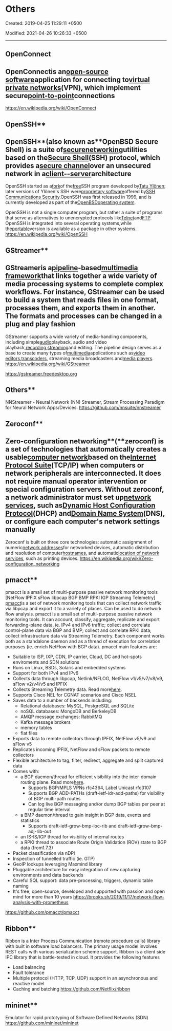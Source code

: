 # Others

Created: 2019-04-25 11:29:11 +0500

Modified: 2021-04-26 10:26:33 +0500

---

## OpenConnect

## OpenConnectis an[open-source software](https://en.wikipedia.org/wiki/Open-source_software)application for connecting to[virtual private networks](https://en.wikipedia.org/wiki/Virtual_private_network)(VPN), which implement secure[point-to-point](https://en.wikipedia.org/wiki/Point-to-point_(telecommunications))connections

<https://en.wikipedia.org/wiki/OpenConnect>

## OpenSSH**

## OpenSSH**(also known as**OpenBSD Secure Shell) is a suite of[secure](https://en.wikipedia.org/wiki/Computer_security)[networking](https://en.wikipedia.org/wiki/Computer_network)utilities based on the[Secure Shell](https://en.wikipedia.org/wiki/Secure_Shell)(SSH) protocol, which provides a[secure channel](https://en.wikipedia.org/wiki/Secure_channel)over an unsecured network in a[client--server](https://en.wikipedia.org/wiki/Client%E2%80%93server_model)architecture

OpenSSH started as a[fork](https://en.wikipedia.org/wiki/Fork_(software_development))of the[free](https://en.wikipedia.org/wiki/Free_software)SSH program developed by[Tatu Ylönen](https://en.wikipedia.org/wiki/Tatu_Yl%C3%B6nen); later versions of Ylönen's SSH were[proprietary software](https://en.wikipedia.org/wiki/Proprietary_software)offered by[SSH Communications Security](https://en.wikipedia.org/wiki/SSH_Communications_Security).OpenSSH was first released in 1999, and is currently developed as part of the[OpenBSD](https://en.wikipedia.org/wiki/OpenBSD)[operating system](https://en.wikipedia.org/wiki/Operating_system).

OpenSSH is not a single computer program, but rather a suite of programs that serve as alternatives to unencrypted protocols like[Telnet](https://en.wikipedia.org/wiki/Telnet)and[FTP](https://en.wikipedia.org/wiki/FTP). OpenSSH is integrated into several operating systems,while the[portable](https://en.wikipedia.org/wiki/Porting)version is available as a package in other systems.
<https://en.wikipedia.org/wiki/OpenSSH>

## GStreamer**

## GStreameris a[pipeline](https://en.wikipedia.org/wiki/Pipeline_(computing))-based[multimedia framework](https://en.wikipedia.org/wiki/Multimedia_framework)that links together a wide variety of media processing systems to complete complex workflows. For instance, GStreamer can be used to build a system that reads files in one format, processes them, and exports them in another. The formats and processes can be changed in a plug and play fashion

GStreamer supports a wide variety of media-handling components, including simple[audio](https://en.wikipedia.org/wiki/Audio_frequency)playback, audio and video playback,[recording](https://en.wikipedia.org/wiki/Sound_recording_and_reproduction),[streaming](https://en.wikipedia.org/wiki/Streaming_media)and editing. The pipeline design serves as a base to create many types of[multimedia](https://en.wikipedia.org/wiki/Multimedia)applications such as[video editors](https://en.wikipedia.org/wiki/Video_editing),[transcoders](https://en.wikipedia.org/wiki/Transcoding), streaming media broadcasters and[media players](https://en.wikipedia.org/wiki/Media_player_(application_software)).
<https://en.wikipedia.org/wiki/GStreamer>

<https://gstreamer.freedesktop.org>

## Others**

NNStreamer - Neural Network (NN) Streamer, Stream Processing Paradigm for Neural Network Apps/Devices.
<https://github.com/nnsuite/nnstreamer>

## Zeroconf**

## Zero-configuration networking**(**zeroconf) is a set of technologies that automatically creates a usable[computer network](https://en.wikipedia.org/wiki/Computer_network)based on the[Internet Protocol Suite](https://en.wikipedia.org/wiki/Internet_Protocol_Suite)(TCP/IP) when computers or network peripherals are interconnected. It does not require manual operator intervention or special configuration servers. Without zeroconf, a network administrator must set up[network services](https://en.wikipedia.org/wiki/Network_service), such as[Dynamic Host Configuration Protocol](https://en.wikipedia.org/wiki/Dynamic_Host_Configuration_Protocol)(DHCP) and[Domain Name System](https://en.wikipedia.org/wiki/Domain_Name_System)(DNS), or configure each computer's network settings manually

Zeroconf is built on three core technologies: automatic assignment of numeric[network addresses](https://en.wikipedia.org/wiki/Network_address)for networked devices, automatic distribution and resolution of computer[hostnames](https://en.wikipedia.org/wiki/Hostname), and automatic[location of network services](https://en.wikipedia.org/wiki/Service_discovery), such as printing devices.
<https://en.wikipedia.org/wiki/Zero-configuration_networking>

## pmacct**

pmacct is a small set of multi-purpose passive network monitoring tools [NetFlow IPFIX sFlow libpcap BGP BMP RPKI IGP Streaming Telemetry]
[pmacct](https://github.com/pmacct/pmacct)is a set of network monitoring tools that can collect network traffic via libpcap and export it to a variety of places. Can be used to do network flow analysis.
pmacct is a small set of multi-purpose passive network monitoring tools. It can account, classify, aggregate, replicate and export forwarding-plane data, ie. IPv4 and IPv6 traffic; collect and correlate control-plane data via BGP and BMP; collect and correlate RPKI data; collect infrastructure data via Streaming Telemetry. Each component works both as a standalone daemon and as a thread of execution for correlation purposes (ie. enrich NetFlow with BGP data). pmacct main features are:

- Suitable to ISP, IXP, CDN, IP carrier, Cloud, DC and hot-spots enviroments and SDN solutions
- Runs on Linux, BSDs, Solaris and embedded systems
- Support for both IPv4 and IPv6
- Collects data through libpcap, Netlink/NFLOG, NetFlow v1/v5/v7/v8/v9, sFlow v2/v4/v5 and IPFIX
- Collects Streaming Telemetry data. Read more[here](https://github.com/pmacct/pmacct/blob/master/telemetry/README.telemetry).
- Supports Cisco NEL for CGNAT scenarios and Cisco NSEL
- Saves data to a number of backends including:
  - Relational databases: MySQL, PostgreSQL and SQLite
  - noSQL databases: MongoDB and BerkeleyDB
  - AMQP message exchanges: RabbitMQ
  - Kafka message brokers
  - memory tables
  - flat files
- Exports data to remote collectors through IPFIX, NetFlow v5/v9 and sFlow v5
- Replicates incoming IPFIX, NetFlow and sFlow packets to remote collectors
- Flexible architecture to tag, filter, redirect, aggregate and split captured data
- Comes with:
  - a BGP daemon/thread for efficient visibility into the inter-domain routing plane. Read more[here](http://www.pmacct.net/lucente_pmacct_uknof14.pdf).
    - Supports BGP/MPLS VPNs rfc4364, Label Unicast rfc3107
    - Supports BGP ADD-PATHs (draft-ietf-idr-add-paths) for visibility of BGP multi-path routes
    - Can log live BGP messaging and/or dump BGP tables per peer at regular time interval
  - a BMP daemon/thread to gain insight in BGP data, events and statistics
    - Supports draft-ietf-grow-bmp-loc-rib and draft-ietf-grow-bmp-adj-rib-out
  - an IS-IS/IGP thread for visibility of internal routes
  - a RPKI thread to associate Route Origin Validation (ROV) state to BGP data (from1.7.3)
- Packet classification via nDPI
- Inspection of tunnelled traffic (ie. GTP)
- GeoIP lookups leveraging Maxmind library
- Pluggable architecture for easy integration of new capturing environments and data backends
- Careful SQL support: data pre-processing, triggers, dynamic table naming
- It's free, open-source, developed and supported with passion and open mind for more than 10 years
<https://brooks.sh/2019/11/17/network-flow-analysis-with-prometheus>

<https://github.com/pmacct/pmacct>

## Ribbon**

Ribbon is a Inter Process Communication (remote procedure calls) library with built in software load balancers. The primary usage model involves REST calls with various serialization scheme support.
Ribbon is a client side IPC library that is battle-tested in cloud. It provides the following features

- Load balancing
- Fault tolerance
- Multiple protocol (HTTP, TCP, UDP) support in an asynchronous and reactive model
- Caching and batching
<https://github.com/Netflix/ribbon>

## mininet**

Emulator for rapid prototyping of Software Defined Networks (SDN)
<https://github.com/mininet/mininet>
